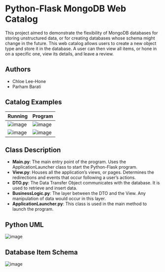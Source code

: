 # Python-Flask MongoDB Web Catalog
This project aimed to demonstrate the flexibility of MongoDB databases for storing unstructured data, or for creating databases whose schema might change in the future. This web catalog allows users to create a new object type and store it in the database. A user can then view all items, or hone in on a specific one,  view its details, and leave a review.
## Authors
* Chloe Lee-Hone
* Parham Barati
## Catalog Examples
| Running | Program |
|---------|---------|
| ![image](https://github.com/CLeeHone/python-mongodb-web-catalogue/assets/67878819/5bb1f97b-32f4-48c4-8eea-228cfb4db124) | ![image](https://github.com/CLeeHone/python-mongodb-web-catalogue/assets/67878819/5b59e558-1939-41cd-ac6f-88bcfc44f724) | 
| ![image](https://github.com/CLeeHone/python-mongodb-web-catalogue/assets/67878819/c2173943-6034-4e19-b495-4aa046c7dbe4) | ![image](https://github.com/CLeeHone/web-catalogue/assets/67878819/1a0f961a-2e06-4fd3-b5cf-9d094ce7e7d1) |
## Class Description
* **Main.py**: The main entry point of the program. Uses the ApplicationLauncher class to start the Python-Flask program.  
* **View.py**: Houses all the application’s views, or pages. Determines the redirections and events that occur following a user’s actions.  
* **DTO.py**: The Data Transfer Object communicates with the database. It is used to retrieve and insert data.  
* **BusinessLogic.py**: The layer between the DTO and the View. Any manipulation of data would occur in this layer.   
* **ApplicationLauncher.py**: This class is used in the main method to launch the program.
## Python UML
![image](https://github.com/CLeeHone/python-mongodb-web-catalogue/assets/67878819/915139a3-cde0-4ef9-9f9f-9ee2ed60b491)
## Database Item Schema
![image](https://github.com/CLeeHone/python-mongodb-web-catalogue/assets/67878819/39a8105c-0976-41a3-8820-c76f1be93124)
